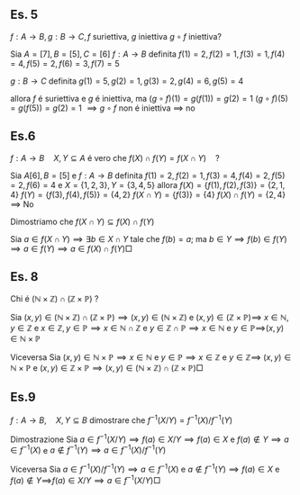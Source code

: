 ## Es. 5
$f: A\rightarrow B,g:B\rightarrow C,f$ suriettiva, $g$ iniettiva 
$g\circ f$ iniettiva? 

Sia $A=[7],B=[5],C=[6]$
$f:A\rightarrow B$ definita
$f(1)=2,f(2)=1,f(3)=1,f(4)=4,f(5)=2,f(6)=3,f(7)=5$

$g:B\rightarrow C$ definita
$g(1)=5,g(2)=1,g(3)=2,g(4)=6,g(5)=4$

allora $f$ é suriettiva e $g$ é iniettiva, ma 
$(g\circ f)(1)=g(f(1))=g(2)=1$
$(g\circ f)(5)=g(f(5))=g(2)=1$
$\implies g\circ f$ non é iniettiva $\implies$ no

## Es.6
$f:A\rightarrow B\quad X,Y\subseteq A$ é vero che 
$f(X)\cap f(Y)=f(X\cap Y)\quad?$

Sia $A[6],B=[5]$ e $f:A\rightarrow B$ definita
$f(1)=2,f(2)=1,f(3)=4,f(4)=2,f(5)=2,f(6)=4$
e
$X=\{1,2,3\},Y=\{3,4,5\}$
allora
$f(X)=\{f(1),f(2),f(3)\}=\{2,1,4\}$
$f(Y)=\{f(3),f(4),f(5)\}=\{4,2\}$
$f(X\cap Y)=\{f(3)\}=\{4\}$
$f(X)\cap f(Y)=\{2,4\}$
$\implies$ No

Dimostriamo che $f(X\cap Y)\subseteq f(X)\cap f(Y)$

Sia $a\in f(X\cap Y)\implies \exists b\in X\cap Y$ tale che $f(b)=a$;
ma $b\in Y\implies f(b)\in f(Y)\implies a\in f(Y) \implies a\in f(X)\cap f(Y)\Box$

## Es. 8
Chi é $(\mathbb{N}\times\mathbb{Z})\cap(\mathbb{Z}\times\mathbb{P})$ ?

Sia $(x,y)\in(\mathbb{N}\times\mathbb{Z})\cap(\mathbb{Z}\times\mathbb{P})\implies(x,y)\in(\mathbb{N}\times \mathbb{Z})$ e $(x,y)\in(\mathbb{Z}\times\mathbb{P})\implies$
$x\in \mathbb{N},y\in\mathbb{Z}$ e $x\in \mathbb{Z},y\in\mathbb{P}\implies x\in\mathbb{N}\cap \mathbb{Z}$ e $y\in \mathbb{Z}\cap \mathbb{P}\implies x\in\mathbb{N}$ e $y\in\mathbb{P}\implies$$(x,y)\in\mathbb{N}\times \mathbb{P}$

Viceversa
Sia $(x,y)\in \mathbb{N}\times \mathbb{P}\implies x\in\mathbb{N}$ e $y\in\mathbb{P}\implies x\in\mathbb{Z}$ e $y\in\mathbb{Z}\implies$
$(x,y)\in \mathbb{N}\times \mathbb{P}$ e $(x,y)\in\mathbb{Z}\times \mathbb{P}\implies (x,y)\in(\mathbb{N}\times \mathbb{Z})\cap(\mathbb{Z}\times \mathbb{P})\Box$

## Es.9
$f:A\rightarrow B,\quad X,Y\subseteq B$ dimostrare che $f^{-1}(X/Y)=f^{-1}(X)/f^{-1}(Y)$

Dimostrazione
Sia $a\in f^{-1}(X/Y)\implies f(a)\in X/Y\implies f(a)\in X$ e $f(a)\notin Y\implies a\in f^{-1}(X)$ e $a\notin f^{-1}(Y)\implies a\in f^{-1}(X)/f^{-1}(Y)$

Viceversa
Sia $a\in f^{-1}(X)/f^{-1}(Y)\implies a\in f^{-1}(X)$ e $a\notin f^{-1}(Y)\implies f(a)\in X$ e $f(a)\notin Y\implies$$f(a)\in X/Y\implies a\in f^{-1}(X/Y)\Box$